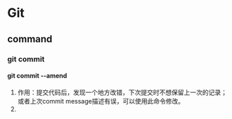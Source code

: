 # Git

## command

### git commit

#### git commit --amend

1. 作用：提交代码后，发现一个地方改错，下次提交时不想保留上一次的记录；或者上次commit message描述有误，可以使用此命令修改。
2. 


